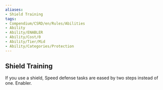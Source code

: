 ```yaml
---
aliases:
- Shield Training
tags:
- Compendium/CSRD/en/Rules/Abilities
- Ability
- Ability/ENABLER
- Ability/Cost/0
- Ability/Tier/Mid
- Ability/Categories/Protection
---
```


  
## Shield Training  
If you use a shield, Speed defense tasks are eased by two steps instead of one. Enabler.